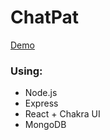 # ChatPat

<a href="https://youtu.be/ZPlYe-DWpns">Demo</a>

<h3>Using:</h3>

<ul>
    <li>Node.js</li>
    <li>Express</li>
    <li>React + Chakra UI</li>
    <li>MongoDB</li>
</ul>
